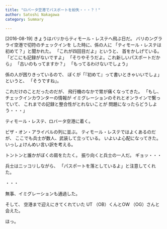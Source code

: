 ```yaml
---
title: "ロバータ空港でパスポートを紛失・・・？！"
author: Satoshi Nakagawa
category: Summary

---
```


[2016-08-19]  きょうはバリからティモール・レステへ飛ぶ日だ。
バリのングラライ空港で切符のチェックインを
した時に、係の人に
「ティモール・レステは初めて？」と聞かれた。
「これが四回目だよ」というと、
首をかしげている。
「どこにも記録がないですよ」
「そりやそうだよ。これ新しいパスポートだから」
「古いのもってますか？」
「もってるわけないでしょう」

 係の人が困りきっているので、
ぼくが「『初めて』って書いときゃいいでしょ」
というと、
「そうですね」。

 これだけのことだったのだが、
飛行機のなかで胃が痛くなってきた。
「もし、チェックインカウンターの情報が
イミグレーションのそれとオンラインで繋っていて、
これまでの記録と整合性がとれないことが
問題になったらどうしよう・・・」

 ティモール・レステ、ロバータ空港に着く。

 ビザ・オン・アライバルの列に並ぶ。
ティモール・レステではよくあるのだが、
ここでも兵士が数人、武装して立っている。
いよいよ心配になってきた。
いっしょけんめい言い訳を考える。

 トントンと誰かがぼくの肩をたたく。
振り向くと兵士の一人だ。
ギョッ・・・

<!--more-->

 兵士はニッコリしながら、
「パスポートを落としているよ」と注意してくれた。

 ・・・

 無事、イミグレーションも通過した。

 そして、
空港まで迎えにきてくれていた
UT （OB）くんとOW （OG）さんと会えた。

 ほっ。

